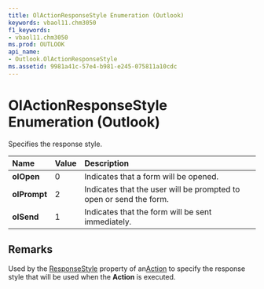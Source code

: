 ```yaml
---
title: OlActionResponseStyle Enumeration (Outlook)
keywords: vbaol11.chm3050
f1_keywords:
- vbaol11.chm3050
ms.prod: OUTLOOK
api_name:
- Outlook.OlActionResponseStyle
ms.assetid: 9981a41c-57e4-b981-e245-075811a10cdc
---
```



# OlActionResponseStyle Enumeration (Outlook)

Specifies the response style.



|**Name**|**Value**|**Description**|
|:-----|:-----|:-----|
| **olOpen**|0|Indicates that a form will be opened.|
| **olPrompt**|2|Indicates that the user will be prompted to open or send the form.|
| **olSend**|1|Indicates that the form will be sent immediately.|

## Remarks

Used by the [ResponseStyle](action-responsestyle-property-outlook.md) property of an[Action](action-object-outlook.md) to specify the response style that will be used when the **Action** is executed.


